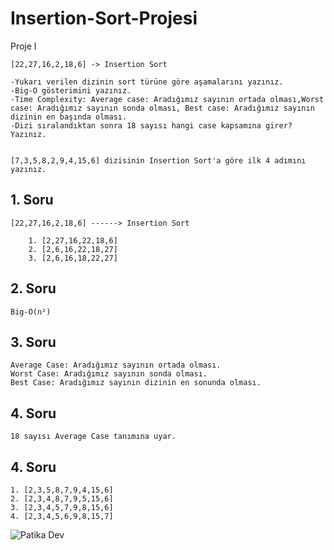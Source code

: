 # Insertion-Sort-Projesi

Proje I

```
[22,27,16,2,18,6] -> Insertion Sort

-Yukarı verilen dizinin sort türüne göre aşamalarını yazınız.
-Big-O gösterimini yazınız.
-Time Complexity: Average case: Aradığımız sayının ortada olması,Worst case: Aradığımız sayının sonda olması, Best case: Aradığımız sayının dizinin en başında olması.
-Dizi sıralandıktan sonra 18 sayısı hangi case kapsamına girer? Yazınız.


[7,3,5,8,2,9,4,15,6] dizisinin Insertion Sort'a göre ilk 4 adımını yazınız.
```

## 1. Soru
```
[22,27,16,2,18,6] ------> Insertion Sort

    1. [2,27,16,22,18,6]
    2. [2,6,16,22,18,27]
    3. [2,6,16,18,22,27]
```

## 2. Soru
```
Big-O(n²)
```
 
 ## 3. Soru
```
Average Case: Aradığımız sayının ortada olması.
Worst Case: Aradığımız sayının sonda olması.
Best Case: Aradığımız sayının dizinin en sonunda olması.
 ```
 
  ## 4. Soru
```
18 sayısı Average Case tanımına uyar.
```

  ## 4. Soru
```
1. [2,3,5,8,7,9,4,15,6]
2. [2,3,4,8,7,9,5,15,6]
3. [2,3,4,5,7,9,8,15,6]
4. [2,3,4,5,6,9,8,15,7]
```

![Patika Dev](https://app.patika.dev/)
 
 
 
 
